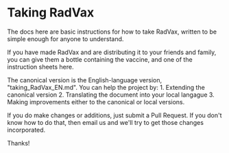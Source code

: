 # Taking RadVax
The docs here are basic instructions for how to take RadVax, written to be simple enough for anyone to understand.

If you have made RadVax and are distributing it to your friends and family, you can give them a bottle containing the vaccine, and one of the instruction sheets here.

The canonical version is the English-language version, "taking_RadVax_EN.md".  You can help the project by:
	1. Extending the canonical version
	2. Translating the document into your local langague
	3. Making improvements either to the canonical or local versions.

If you do make changes or additions, just submit a Pull Request.  If you don't know how to do that, then email us and we'll try to get those changes incorporated.

Thanks!
